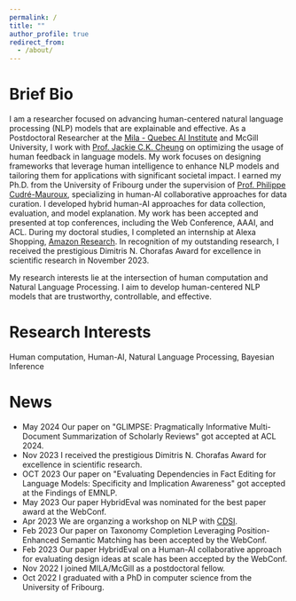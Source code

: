 ```yaml
---
permalink: /
title: ""
author_profile: true
redirect_from: 
  - /about/
---
```


# Brief Bio
I am a researcher focused on advancing human-centered natural language processing (NLP) models that are explainable and effective. As a Postdoctoral Researcher at the [Mila - Quebec AI Institute](https://mila.quebec/) and McGill University, I work with [Prof. Jackie C.K. Cheung](https://www.cs.mcgill.ca/~jcheung/) on optimizing the usage of human feedback in language models. My work focuses on designing frameworks that leverage human intelligence to enhance NLP models and tailoring them for applications with significant societal impact. I earned my Ph.D. from the University of Fribourg under the supervision of [Prof. Philippe Cudré-Mauroux](https://exascale.info/phil/), specializing in human-AI collaborative approaches for data curation. I developed hybrid human-AI approaches for data collection, evaluation, and model explanation. My work has been accepted and presented at top conferences, including the Web Conference, AAAI, and ACL. During my doctoral studies, I completed an internship at Alexa Shopping, [Amazon Research](https://www.amazon.science/). In recognition of my outstanding research, I received the prestigious Dimitris N. Chorafas Award for excellence in scientific research in November 2023.


My research interests lie at the intersection of human computation and Natural Language Processing. I aim to develop human-centered NLP models that are trustworthy, controllable, and effective. 

# Research Interests
Human computation, Human-AI, Natural Language Processing, Bayesian Inference

# News
- May 2024 Our paper on "GLIMPSE: Pragmatically Informative Multi-Document Summarization of Scholarly Reviews" got accepted at ACL 2024.
- Nov 2023 I received the prestigious Dimitris N. Chorafas Award for excellence in scientific research.
- OCT 2023 Our paper on "Evaluating Dependencies in Fact Editing for Language Models: Specificity and Implication Awareness" got accepted at the Findings of EMNLP.
- May 2023 Our paper HybridEval was nominated for the best paper award at the WebConf. 
- Apr 2023 We are organzing a workshop on NLP with [CDSI](https://mcgill-cdsi.libcal.com/event/3719129). 
- Feb 2023 Our paper on Taxonomy Completion Leveraging Position-Enhanced Semantic Matching has been accepted by the WebConf.
- Feb 2023 Our paper HybridEval on a Human-AI collaborative approach for evaluating design ideas at scale has been accepted by the WebConf. 
- Nov 2022 I joined MILA/McGill as a postdoctoral fellow.
- Oct 2022 I graduated with a PhD in computer science from the University of Fribourg.



